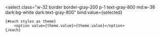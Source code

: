 <script lang="ts">
	import { browser } from '$app/environment';
	import { toUpperSnakeCase } from '$lib';
	const stylesImport = import.meta.glob('./highlight/styles/*.css');
	/*eslint no-undef: "off"*/
	const localStorageName = toUpperSnakeCase(__NAME__) + '_CODE_BLOCK_STYLE';

	let selected: string = $state(
		browser ? (localStorage.getItem(localStorageName) ?? 'gigavolt') : 'gigavolt'
	);

	const styles = Object.entries(stylesImport).map(([path]) => ({
		value: path.slice(path.lastIndexOf('/') + 1, -4),
		name: path.slice(path.lastIndexOf('/') + 1, -4)
	}));

	$effect(() => {
		let link: HTMLLinkElement;
		(async () => {
			const css = await import(`./highlight/styles/${selected}.css?url`);
			link = document.createElement('link');

			link.rel = 'stylesheet';
			link.href = css.default;
			document.head.append(link);
		})();
		if (browser) {
			// get selected style from localStorage
			localStorage.setItem(localStorageName, selected);
		}
		return () => {
			// clean up
			link.remove();
		};
	});
</script>

<select
class="w-32 border border-gray-200 p-1 text-gray-800 md:w-36 dark:bg-white dark:text-gray-800"
bind:value={selected}

>

    {#each styles as theme}
    	<option value={theme.value}>{theme.value}</option>
    {/each}

</select>
